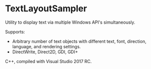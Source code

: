 # TextLayoutSampler
Utility to display text via multiple Windows API's simultaneously.

Supports:
- Arbitrary number of text objects with different text, font, direction, language, and rendering settings.
- DirectWrite, Direct2D, GDI, GDI+

C++, compiled with Visual Studio 2017 RC.
